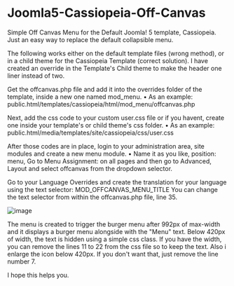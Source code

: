 # Joomla5-Cassiopeia-Off-Canvas
Simple Off Canvas Menu for the Default Joomla! 5 template, Cassiopeia. Just an easy way to replace the default collapsible menu.

The following works either on the default template files (wrong method), or in a child theme for the Cassiopeia Template (correct solution). I have created an override in the Template's Child theme to make the header one liner instead of two.

Get the offcanvas.php file and add it into the overrides folder of the template, inside a new one named mod_menu.
• As an example: public.html/templates/cassiopeia/html/mod_menu/offcanvas.php

Next, add the css code to your custom user.css file or if you havent, create one inside your template's or child theme's css folder.
• As an example: public.html/media/templates/site/cassiopeia/css/user.css

After those codes are in place, login to your administration area, site modules and create a new menu module.
• Name it as you like, position: menu, Go to Menu Assignment: on all pages and then go to Advanced, Layout and select offcanvas from the dropdown selector.

Go to your Language Overrides and create the translation for your language using the text selector: MOD_OFFCANVAS_MENU_TITLE
You can change the text selector from within the offcanvas.php file, line 35.

![image](https://github.com/user-attachments/assets/ad30d3a4-1ce8-4429-b636-33e7fae3a969)

The menu is created to trigger the burger menu after 992px of max-width and it displays a burger menu alongside with the "Menu" text. Below 420px of width, the text is hidden using a simple css class. If you have the width, you can remove the lines 11 to 22 from the css file so to keep the text. Also i enlarge the icon below 420px. If you don't want that, just remove the line number 7.

I hope this helps you.
